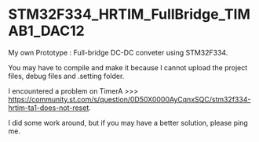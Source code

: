 # STM32F334_HRTIM_FullBridge_TIMAB1_DAC12

My own Prototype : Full-bridge DC-DC conveter using STM32F334.

You may have to compile and make it because I cannot upload the project files, debug files and .setting folder.

I encountered a problem on TimerA >>> https://community.st.com/s/question/0D50X0000AyCqnxSQC/stm32f334-hrtim-ta1-does-not-reset.

I did some work around, but if you may have a better solution, please ping me.
